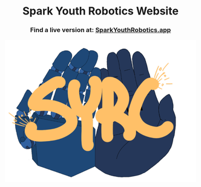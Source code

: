 <h1 align="center">Spark Youth Robotics Website</h1>

<h3 align="center">Find a live version at: <a href="https://sparkyouthrobotics.netlify.app">SparkYouthRobotics.app</h3>

<p align="center">
  <img src="root/Images/syrcLogo.png" />
</p>
